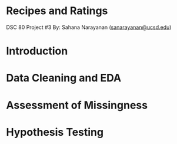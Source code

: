 # Recipes and Ratings
DSC 80 Project #3
By: Sahana Narayanan (sanarayanan@ucsd.edu)

# Introduction


# Data Cleaning and EDA


# Assessment of Missingness


# Hypothesis Testing
